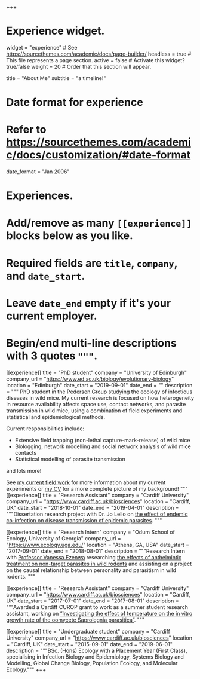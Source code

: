 +++
# Experience widget.
widget = "experience"  # See https://sourcethemes.com/academic/docs/page-builder/
headless = true  # This file represents a page section.
active = false  # Activate this widget? true/false
weight = 20  # Order that this section will appear.

title = "About Me"
subtitle = "a timeline!"

# Date format for experience
#   Refer to https://sourcethemes.com/academic/docs/customization/#date-format
date_format = "Jan 2006"

# Experiences.
#   Add/remove as many `[[experience]]` blocks below as you like.
#   Required fields are `title`, `company`, and `date_start`.
#   Leave `date_end` empty if it's your current employer.
#   Begin/end multi-line descriptions with 3 quotes `"""`.

[[experience]]
  title = "PhD student"
  company = "University of Edinburgh"
  company_url = "https://www.ed.ac.uk/biology/evolutionary-biology"
  location = "Edinburgh"
  date_start = "2019-09-01"
  date_end = ""
  description = """
  PhD student in the [Pedersen Group](http://pedersen.bio.ed.ac.uk/) studying the ecology of infectious diseases in wild mice. My current research is focused on how heterogeneity in resource availability affects space use, contact networks, and parasite transmission in wild mice, using a combination of field experiments and statistical and epidemiological methods.
  
  Current responsibilities include:
  
  * Extensive field trapping (non-lethal capture-mark-release) of wild mice
  * Biologging, network modelling and social network analysis of wild mice contacts
  * Statistical modelling of parasite transmission  
  
  and lots more!  
  
  See [my current field work](/project/current-work/) for more information about my current experiments or [my CV](/files/sam-hillman-cv.pdf) for a more complete picture of my background!
  """
[[experience]]
  title = "Research Assistant"
  company = "Cardiff University"
  company_url = "https://www.cardiff.ac.uk/biosciences"
  location = "Cardiff, UK"
  date_start = "2018-10-01"
  date_end = "2019-04-01"
  description = """Dissertation research project with Dr. Jo Lello on [the effect of endemic co-infection on disease transmission of epidemic parasites](/project/cockroaches/). """
  
[[experience]]
  title = "Research Intern"
  company = "Odum School of Ecology, University of Georgia"
  company_url = "https://www.ecology.uga.edu/"
  location = "Athens, GA, USA"
  date_start = "2017-09-01"
  date_end = "2018-08-01"
  description = """Research Intern with [Professor Vanessa Ezenwa](http://ezenwalab.uga.edu/) researching  [the effects of anthelmintic treatment on non-target parasites in wild rodents](/project/cotton-rats/) and assisting on a project on the causal relationship between personality and parasitism in wild rodents. """

[[experience]]
  title = "Research Assistant"
  company = "Cardiff University"
  company_url = "https://www.cardiff.ac.uk/biosciences"
  location = "Cardiff, UK"
  date_start = "2017-07-01"
  date_end = "2017-08-01"
  description = """Awarded a Cardiff CUROP grant to work as a summer student research assistant, working on [“Investigating the effect of temperature on the in vitro growth rate of the oomycete Saprolegnia parasitica”](/project/sapro/). """
  
[[experience]]
  title = "Undergraduate student"
  company = "Cardiff University"
  company_url = "https://www.cardiff.ac.uk/biosciences"
  location = "Cardiff, UK"
  date_start = "2015-09-01"
  date_end = "2019-06-01"
  description = """BSc. (Hons) Ecology with a Placement Year (First Class), specialising in Infection Biology and Epidemiology, Systems Biology and Modelling, Global Change Biology, Population Ecology, and Molecular Ecology."""
+++
